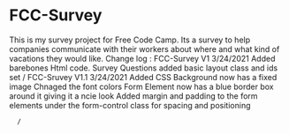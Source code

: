 # FCC-Survey
This is my survey project for Free Code Camp. Its a survey to help companies communicate with their workers about where and what kind of vacations they would like.
Change log :
  FCC-Survey V1
    3/24/2021
      Added barebones Html code.
      Survey Questions added
      basic layout class and ids set
      /
   FCC-Sruvey V1.1
    3/24/2021
      Added CSS
      Background now has a fixed image
      Chnaged the font colors
      Form Element now has a blue border box around it giving it a ncie look
      Added margin and padding to the form elements under the form-control class for spacing and positioning
      
      /

